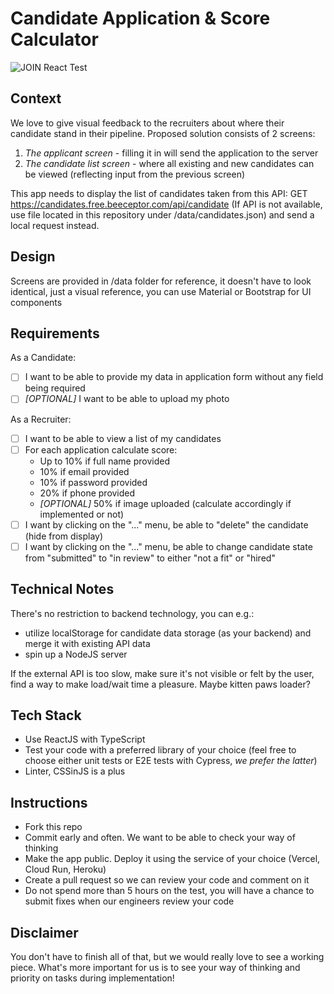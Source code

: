 # Candidate Application & Score Calculator
![JOIN React Test](https://i.imgur.com/msT4Blg.png)

## Context

We love to give visual feedback to the recruiters about where their candidate stand in their pipeline.
Proposed solution consists of 2 screens:
1. *The applicant screen* - filling it in will send the application to the server
1. *The candidate list screen* - where all existing and new candidates can be viewed (reflecting input from the previous screen)

This app needs to display the list of candidates taken from this API: GET https://candidates.free.beeceptor.com/api/candidate
(If API is not available, use file located in this repository under /data/candidates.json) and send a local request instead.

## Design
Screens are provided in /data folder for reference, it doesn't have to look identical, just a visual reference, you can use Material or Bootstrap for UI components

## Requirements
As a Candidate:
- [ ] I want to be able to provide my data in application form without any field being required
- [ ] *[OPTIONAL]* I want to be able to upload my photo

As a Recruiter:
- [ ] I want to be able to view a list of my candidates
- [ ] For each application calculate score:
  - Up to 10% if full name provided
  - 10% if email provided
  - 10% if password provided
  - 20% if phone provided
  - *[OPTIONAL]* 50% if image uploaded (calculate accordingly if implemented or not)
- [ ] I want by clicking on the "..." menu, be able to "delete" the candidate (hide from display)
- [ ] I want by clicking on the "..." menu, be able to change candidate state from "submitted" to "in review" to either "not a fit" or "hired"
  
## Technical Notes
There's no restriction to backend technology, you can e.g.:
- utilize localStorage for candidate data storage (as your backend) and merge it with existing API data
- spin up a NodeJS server

If the external API is too slow, make sure it's not visible or felt by the user, find a way to make load/wait time a pleasure. Maybe kitten paws loader?

## Tech Stack
- Use ReactJS with TypeScript
- Test your code with a preferred library of your choice (feel free to choose either unit tests or E2E tests with Cypress, *we prefer the latter*)
- Linter, CSSinJS is a plus

## Instructions

- Fork this repo
- Commit early and often. We want to be able to check your way of thinking
- Make the app public. Deploy it using the service of your choice (Vercel, Cloud Run, Heroku)
- Create a pull request so we can review your code and comment on it
- Do not spend more than 5 hours on the test, you will have a chance to submit fixes when our engineers review your code

## Disclaimer
You don't have to finish all of that, but we would really love to see a working piece.
What's more important for us is to see your way of thinking and priority on tasks during implementation!
